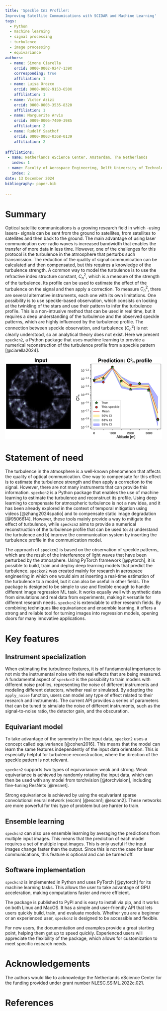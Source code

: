 ```yaml
---
title: 'Speckle Cn2 Profiler:
Improving Satellite Communications with SCIDAR and Machine Learning'
tags:
  - Python
  - machine learning
  - signal processing
  - turbulence
  - image processing
  - equivariance
authors:
  - name: Simone Ciarella
    orcid: 0000-0002-9247-139X
    corresponding: true
    affiliation: 1
  - name: Luisa Orozco
    orcid: 0000-0002-9153-650X
    affiliation: 1
  - name: Victor Azizi
    orcid: 0000-0003-3535-8320
    affiliation: 1
  - name: Marguerite Arvis
    orcid: 0009-0006-7409-3985
    affiliation: 2
  - name: Rudolf Saathof
    orcid: 0000-0003-0368-0139
    affiliation: 2

affiliations:
 - name: Netherlands eScience Center, Amsterdam, The Netherlands
   index: 1
 - name: Faculty of Aerospace Engineering, Delft University of Technology, Delft, The Netherlands
   index: 2
date: 13 December 2024
bibliography: paper.bib

---
```


# Summary

Optical satellite communications is a growing research field in which -using lasers- signals can be sent from the ground to satellites, from satellites to satellites and then back to the ground. The main advantage of using laser communication over radio waves is increased bandwidth that enables the transfer of more data in less time.
However, one of the challenges for this protocol is the turbulence in the atmosphere that perturbs such transmission.
The reduction of the quality of signal communication can be calculated and then compensated, but this requires a knowledge of the turbulence strength.
A common way to model the turbulence is to use the refractive index structure constant, $C_n^2$, which is a measure of the strength of the turbulence. Its profile can be used to estimate the effect of the turbulence on the signal and then apply a correction.
To measure $C_n^2$, there are several alternative instruments, each one with its own limitations. One possibility is to use speckle-based observation, which consists on looking at the twinkling of the stars and use their pattern to infer the turbulence profile. This is a non-intrusive method that can be used in real time, but it requires a deep understanding of the turbulence and the observed speckle patterns, which are highly influenced by the turbulence profile.
The connection between speckle observation, and turbulence ($C_n^2$) is not clearly understood, so an analytical theory does not exist.
Here we present `speckcn2`, a Python package that uses machine learning to provide a numerical reconstruction of the turbulence profile from a speckle pattern [@ciarella2024].

![Example of `speckcn2` pipeline: speckle pattern as input to output a prediction of the turbulence profile (J). \label{fig:prediction}](https://github.com/MALES-project/SpeckleCn2Profiler/blob/main/src/speckcn2/assets/single_prediction.png?raw=true)

# Statement of need

The turbulence in the atmosphere is a well-known phenomenon that affects the quality of optical communication.
One way to compensate for this effect is to estimate the turbulence strength and then apply a correction to the signal. However, there are not many instruments that can provide this information.
`speckcn2` is a Python package that enables the use of machine learning to estimate the turbulence and reconstruct its profile.
Using deep learning to compensate for atmospheric turbulence is not a new idea, and it has been already explored in the context of temporal mitigation using videos [@zhang2024spatio] and to compensate static image degradation [@9506614].
However, these tools mainly provide a way to mitigate the effect of turbulence, while `speckcn2` aims to provide a numerical reconstruction of the turbulence profile that can be used to: a) understand the turbulence and b) improve the communication system by inserting the turbulence profile in the communication model.

The approach of `speckcn2` is based on the observation of speckle patterns, which are the result of the interference of light waves that have been perturbed by the atmosphere.
Using PyTorch framework [@pytorch], it is possible to build, train and deploy deep learning models that predict the turbulence.
`speckcn2` was created mainly for research in aerospace engineering in which one would aim at inserting a real-time estimation of the turbulence to a model, but it can also be useful in other fields. The package is designed to be simple to use and flexible enough to handle different image regression ML task. It works equally well with synthetic data from simulations and real data from experiments, making it versatile for different research needs.
`speckcn2` is extendable to other research fields. By combining techniques like equivariance and ensemble learning, it offers a strong and reliable tool for turning images into regression models, opening doors for many innovative applications.

# Key features
## Instrument specialization
When estimating the turbulence features, it is of fundamental importance to not mix the instrumental noise with the real effects that are being measured.
A fundamental aspect of `speckcn2` is the possibility to train models with different noise profiles, representing the noise of different instruments and modeling different detectors, whether real or simulated. By adapting the `apply_noise` function, users can model any type of effect related to their research and instruments. The current API provides a series of parameters that can be tuned to simulate the noise of different instruments, such as the signal-to-noise ratio, the detector gain, and the obscuration.

## Equivariant model
To take advantage of the symmetry in the input data, `speckcn2` uses a concept called equivariance [@cohen2016]. This means that the model can learn the same features independently of the input data orientation. This is especially helpful for turbulence reconstruction, where the direction of the speckle pattern is not relevant.

`speckcn2` supports two types of equivariance: weak and strong. Weak equivariance is achieved by randomly rotating the input data, which can then be used with any model from torchvision [@torchvision], including fine-tuning ResNets [@resnet].

Strong equivariance is achieved by using the equivariant sparse convolutional neural network (escnn) [@escnn1; @escnn2]. These networks are more powerful for this type of problem but are harder to train.

## Ensemble learning
`speckcn2` can also use ensemble learning by averaging the predictions from multiple input images. This means that the prediction of each model requires a set of multiple input images. This is only useful if the input images change faster than the output. Since this is not the case for laser communications, this feature is optional and can be turned off.

## Software implementation
`speckcn2` is implemented in Python and uses PyTorch [@pytorch] for its machine learning tasks. This allows the user to take advantage of GPU acceleration, making computations faster and more efficient.

The package is published to PyPI and is easy to install via pip, and it works on both Linux and MacOS. It has a simple and user-friendly API that lets users quickly build, train, and evaluate models. Whether you are a beginner or an experienced user, `speckcn2` is designed to be accessible and flexible.

For new users, the documentation and examples provide a great starting point, helping them get up to speed quickly. Experienced users will appreciate the flexibility of the package, which allows for customization to meet specific research needs.

# Acknowledgements
The authors would like to acknowledge the Netherlands eScience Center for the funding provided under grant number NLESC.SSIML.2022c.021.

# References
